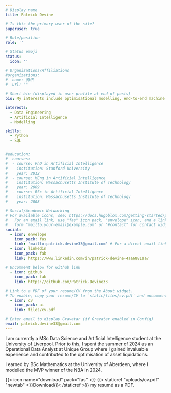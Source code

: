 ```yaml
---
# Display name
title: Patrick Devine

# Is this the primary user of the site?
superuser: true

# Role/position
role: ''

# Status emoji
status:
  icon: ''

# Organizations/Affiliations
#organizations:
#- name: 腾讯
#  url: ""

# Short bio (displayed in user profile at end of posts)
bio: My interests include optimisational modelling, end-to-end machine learning, and artificial intelligence.

interests:
  - Data Engineering
  - Artificial Intelligence
  - Modelling

skills: 
  - Python
  - SQL


#education:
#  courses:
#  - course: PhD in Artificial Intelligence
#    institution: Stanford University
#    year: 2012
#  - course: MEng in Artificial Intelligence
#    institution: Massachusetts Institute of Technology
#    year: 2009
#  - course: BSc in Artificial Intelligence
#    institution: Massachusetts Institute of Technology
#    year: 2008

# Social/Academic Networking
# For available icons, see: https://docs.hugoblox.com/getting-started/page-builder/#icons
#   For an email link, use "fas" icon pack, "envelope" icon, and a link in the
#   form "mailto:your-email@example.com" or "#contact" for contact widget.
social:
  - icon: envelope
    icon_pack: fas
    link: 'mailto:patrick.devine33@gmail.com' # For a direct email link, use "mailto:test@example.org".
  - icon: linkedin
    icon_pack: fab
    link: https://www.linkedin.com/in/patrick-devine-4aa6881aa/
  
# Uncomment below for Github link
  - icon: github
    icon_pack: fab
    link: https://github.com/Patrick-Devine33

# Link to a PDF of your resume/CV from the About widget.
# To enable, copy your resume/CV to `static/files/cv.pdf` and uncomment the lines below.
  - icon: cv
    icon_pack: ai
    link: files/cv.pdf

# Enter email to display Gravatar (if Gravatar enabled in Config)
email: patrick.devine33@gmail.com
---
```


I am currently a MSc Data Science and Artificial Intelligence student at the University of Liverpool. Prior to this, I spent the summer of 2024 as an Operational Data Analyst at Unique Group where I gained invaluable experience and contributed to the optimisation of asset liquidations.

I earned by BSc Mathematics at the University of Aberdeen, where I modelled the MVP winner of the NBA in 2024.


{{< icon name="download" pack="fas" >}} {{< staticref "uploads/cv.pdf" "newtab" >}}Download{{< /staticref >}} my resumé as a PDF.
